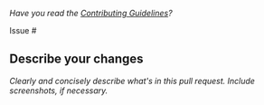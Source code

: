 *Have you read the [Contributing Guidelines](./CONTRIBUTING.md)?*

Issue #

## Describe your changes

*Clearly and concisely describe what's in this pull request. Include screenshots, if necessary.*